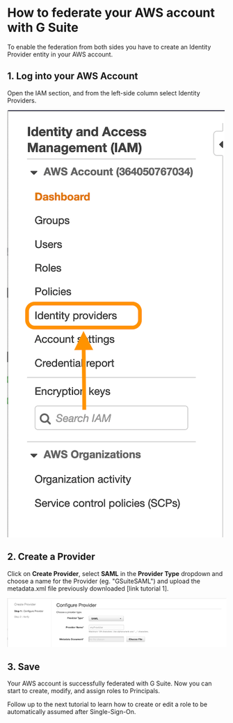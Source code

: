 # How to federate your AWS account with G Suite

To enable the federation from both sides you have to create an Identity Provider entity in your AWS account.

## 1. Log into your AWS Account
Open the IAM section, and from the left-side column select Identity Providers.

![table1](../images/AWS_FEDERATION_SETUP-1.png)

## 2. Create a Provider 
Click on **Create Provider**, select **SAML** in the **Provider Type** dropdown and choose a name for the Provider (eg. "GSuiteSAML") and upload the metadata.xml file previously downloaded [link tutorial 1].

![table1](../images/AWS_FEDERATION_SETUP-2.png)

## 3. Save
Your AWS account is successfully federated with G Suite. Now you can start to create, modify, and assign roles to Principals.

Follow up to the next tutorial to learn how to create or edit a role to be automatically assumed after Single-Sign-On.

